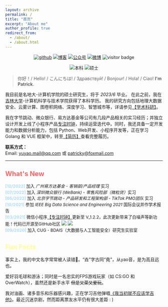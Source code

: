 ```yaml
---
layout: archive
permalink: /
title: "首页"
excerpt: "About me"
author_profile: true
redirect_from: 
  - /about/
  - /about.html
---
```


<p align="center">
  <a href="https://github.com/realyao"><img src="https://img.shields.io/badge/Github-realyao-181717.svg?logo=github" alt="github"></a>
  <!-- <a href="https://gitee.com/realyao"><img src="https://img.shields.io/badge/Gitee-realyao-C71D23.svg?logo=Gitee" alt="码云"></a> -->
  <a href="https://blog.csdn.net/qq_41339564"><img src="https://img.shields.io/badge/CSDN-realyao-blue.svg?logo=c" alt="博客"></a>
  <a href="https://realyao.gitee.io/gzh/"><img src="https://img.shields.io/badge/Wechat-REALY-brightgreen.svg?logo=wechat" alt="公众号"></a>
  <a href="https://www.weibo.com/yulaoban123"><img src="https://img.shields.io/badge/Weibo-realyao-red.svg" alt="微博"></a>  
  <img src="https://visitor-badge.glitch.me/badge?page_id=realyao.github.io/cv" alt="visitor badge"/>
<!--   <a href="https://www.weibo.com/yulaoban123"><img src="https://img.shields.io/badge/Weibo-realyao---critical.svg?logo=sina weibo" alt="微博"></a> -->
</p>

<p align="center">
  <a><img src="https://img.shields.io/badge/B.Eng.-Jilin%20Univ.-blue.svg" alt="本科"></a> 
  <a><img src="https://img.shields.io/badge/M.Eng.-China Univ. of Geo.-skyblue.svg" alt="硕士"></a>  
</p>

<!-------------------->
> 你好！/ Hello! / こんにちは! / Здравствуй! / Bonjour! / Hola! / Ciao!  **I'm Patrick**.

我目前是名地大-计算机学院的硕士研究生，将于 *2023/6* 毕业。
在此之前，我在[吉林大学](https://ccst.jlu.edu.cn/)-计算机科学与技术学院获得了本科学历。
我的研究方向包括地理大数据安全、云雾计算、图卷积网络、深度学习、智慧城市等，详请参见[【学术科研】](https://realyao.xyz/cv/publications/)。 

<!-- 我的职业方向是产品经理（PM）。 -->
我在字节跳动、微众银行、易方达基金等公司有几段产品相关的实习经历；并独立设计开发上线了小程序产品[专注时钟](https://realyao.github.io/foclock)，持续运营迭代中。同时，我还具备一定开发能力和数据分析能力，包括 Python、Web开发、小程序开发等，正在学习 Golang 和 VUE 框架中，转至[【简历】](https://realyao.xyz/cv/cv/)查看完整履历。 


**联系方式：**  
<i class="fa fa-fw fa-envelope"></i> <font style="font-size: 1em;">Email: <a href="mailto:yuyao.mail@qq.com">yuyao.mail@qq.com</a></font> 或 <a href="mailto:patricky@foxmail.com">patricky@foxmail.com</a>
<!-- <br> -->
 <!-- ~~yuyao.pm@bytedance.com~~ -->
------

<h2 style="color: #ff6666;">What's New</h2>
<div style="line-height: 1.5em; font-size: 0.95em">
  <p>
  <b style="color: #adf;">[12/2022]</b> 加入 <i>广州易方达基金 - 客销部/产品经理 </i>实习 <br>
  <b style="color: #adf;">[07/2022]</b> 加入 <i>深圳微众银行 (WeBank) - 零售风险部（微粒贷）</i>实习 <br>
  <b style="color: #adf;">[05/2022]</b> 加入 <i>北京字节跳动 - 产品研发和工程架构部 - TikTok PMO团队 </i>实习 <br>
  <b style="color: #adf;">[10/2021]</b> 参加 <i>IEEE Big Data Science and Engineering 2021</i> 国际会议并作学术报告<br> 
  <!-- <b style="color: #adf;">[06/2021]</b> 以简驭繁的浏览器导航主页 —— <a href="https://realyao.github.io/one" target="_blank">壹导航</a> 已上线 <br> -->
  <b style="color: #adf;">[03/2021]</b> 微信小程序<a href="https://realyao.github.io/foclock" target="_blank">【专注时钟】</a>更新至 V_1.2.2，此次更新带来了白噪声等新功能！代码已开源至GitHub社区 <img src="https://visitor-badge.glitch.me/badge?page_id=realyao.WXminiprogram-Focus-clock"> <img src="https://img.shields.io/github/stars/realyao/WXminiprogram-Focus-clock">  <br>
  <b style="color: #adf;">[09/2020]</b> 加入 CUG - BDAIS（大数据与人工智能安全）研究生实验室  
  <br>
  </p>
</div>


<h2 style="color: #ffff99;">Fun Facts</h2>

事实上，我的中文名字常常被人读错🤣。“垚”字古同“堯”，从yao音，是为高且远也。

爱好羽毛球和游泳；同时是一名忠实的FPS游戏玩家（如 CS:GO 和 OverWatch），虽然还是新手水平 ~~但是又菜又爱玩~~。 

我对油画、诸多音乐和乐器感兴趣，正在学习吉他弹唱[《我当初就不应该学吉他》](https://music.163.com/#/song?id=28587882)。最近沉迷京剧，然而距离票友水平仍有很大差距 : )